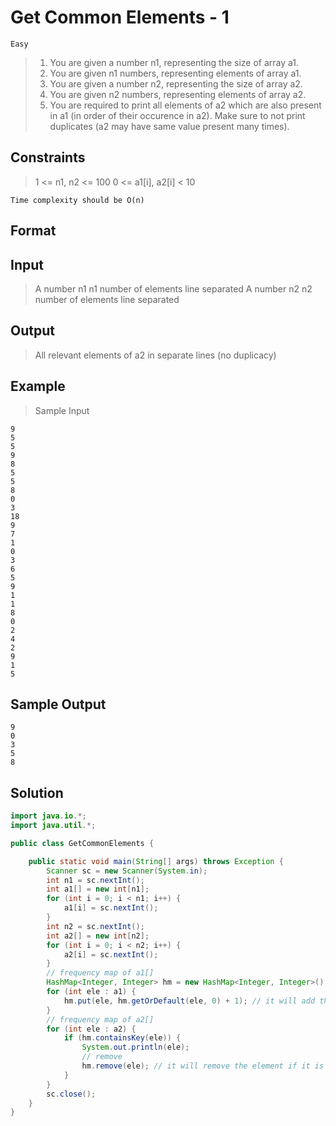 # Get Common Elements - 1

`Easy`

> 1. You are given a number n1, representing the size of array a1.
> 2. You are given n1 numbers, representing elements of array a1.
> 3. You are given a number n2, representing the size of array a2.
> 4. You are given n2 numbers, representing elements of array a2.
> 5. You are required to print all elements of a2 which are also present in a1 (in order of their occurence in a2). Make sure to not print duplicates (a2 may have same value present many times).

## Constraints

> 1 <= n1, n2 <= 100
> 0 <= a1[i], a2[i] < 10

`Time complexity should be O(n)`

## Format

## Input

> A number n1
> n1 number of elements line separated
> A number n2
> n2 number of elements line separated

## Output

> All relevant elements of a2 in separate lines (no duplicacy)

## Example

> Sample Input

```
9
5
5
9
8
5
5
8
0
3
18
9
7
1
0
3
6
5
9
1
1
8
0
2
4
2
9
1
5
```

## Sample Output

```
9
0
3
5
8
```

## Solution

```java
import java.io.*;
import java.util.*;

public class GetCommonElements {

    public static void main(String[] args) throws Exception {
        Scanner sc = new Scanner(System.in);
        int n1 = sc.nextInt();
        int a1[] = new int[n1];
        for (int i = 0; i < n1; i++) {
            a1[i] = sc.nextInt();
        }
        int n2 = sc.nextInt();
        int a2[] = new int[n2];
        for (int i = 0; i < n2; i++) {
            a2[i] = sc.nextInt();
        }
        // frequency map of a1[]
        HashMap<Integer, Integer> hm = new HashMap<Integer, Integer>();
        for (int ele : a1) {
            hm.put(ele, hm.getOrDefault(ele, 0) + 1); // it will add the element if it is not present in the map
        }
        // frequency map of a2[]
        for (int ele : a2) {
            if (hm.containsKey(ele)) {
                System.out.println(ele);
                // remove
                hm.remove(ele); // it will remove the element if it is present in the map
            }
        }
        sc.close();
    }
}
```
